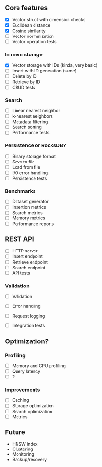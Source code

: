 ## Core features 
- [x] Vector struct with dimension checks
- [x] Euclidean distance
- [x] Cosine similarity
- [ ] Vector normalization
- [ ] Vector operation tests

### In mem storage
- [X] Vector storage with IDs (kinda, very basic)
- [ ] Insert with ID generation (same)
- [ ] Delete by ID
- [ ] Retrieve by ID
- [ ] CRUD tests

### Search
- [ ] Linear nearest neighbor
- [ ] k-nearest neighbors
- [ ] Metadata filtering
- [ ] Search sorting
- [ ] Performance tests

### Persistence or RocksDB?
- [ ] Binary storage format
- [ ] Save to file
- [ ] Load from file
- [ ] I/O error handling
- [ ] Persistence tests

### Benchmarks
- [ ] Dataset generator
- [ ] Insertion metrics
- [ ] Search metrics
- [ ] Memory metrics
- [ ] Performance reports

## REST API
- [ ] HTTP server
- [ ] Insert endpoint
- [ ] Retrieve endpoint
- [ ] Search endpoint
- [ ] API tests
### Validation 
- [ ] Validation
- [ ] Error handling
- [ ] Request logging
- [ ] Integration tests


## Optimization?
### Profiling
- [ ] Memory and CPU  profiling
- [ ] Query latency 
- [ ] ?

### Improvements
- [ ] Caching
- [ ] Storage optimization
- [ ] Search optimization
- [ ] Metrics

## Future
- HNSW index
- Clustering
- Monitoring
- Backup/recovery
